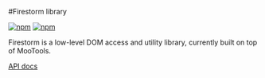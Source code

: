 #Firestorm library

[![npm](https://img.shields.io/npm/v/firestorm.svg)](https://www.npmjs.com/package/firestorm)
[![npm](https://img.shields.io/npm/l/firestorm.svg)]()

Firestorm is a low-level DOM access and utility library, currently built on top of MooTools.

[API docs](http://www.lava-framework.com/www/doc.html#tab=api)